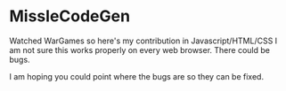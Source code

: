# MissleCodeGen
Watched WarGames so here's my contribution in Javascript/HTML/CSS
I am not sure this works properly on every web browser.
There could be bugs.

I am hoping you could point where the bugs are so they can be fixed.
